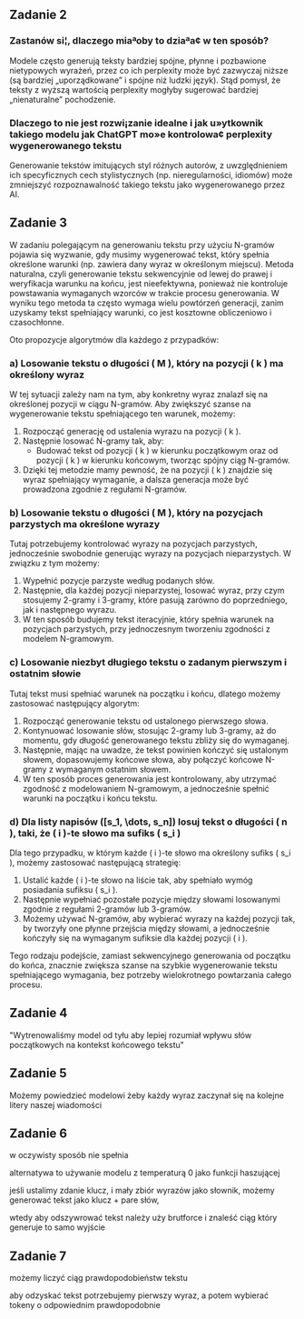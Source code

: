 ## Zadanie 2
### Zastanów si¦, dlaczego miaªoby to dziaªa¢ w ten sposób?
Modele często generują teksty bardziej spójne, płynne i pozbawione nietypowych wyrażeń, przez co ich perplexity może być zazwyczaj niższe (są bardziej „uporządkowane” i spójne niż ludzki język). Stąd pomysł, że teksty z wyższą wartością perplexity mogłyby sugerować bardziej „nienaturalne” pochodzenie.

### Dlaczego to nie jest rozwi¡zanie idealne i jak u»ytkownik takiego modelu jak ChatGPT mo»e kontrolowa¢ perplexity wygenerowanego tekstu
Generowanie tekstów imitujących styl różnych autorów, z uwzględnieniem ich specyficznych cech stylistycznych (np. nieregularności, idiomów) może zmniejszyć rozpoznawalność takiego tekstu jako wygenerowanego przez AI.

## Zadanie 3

W zadaniu polegającym na generowaniu tekstu przy użyciu N-gramów pojawia się wyzwanie, gdy musimy wygenerować tekst, który spełnia określone warunki (np. zawiera dany wyraz w określonym miejscu). Metoda naturalna, czyli generowanie tekstu sekwencyjnie od lewej do prawej i weryfikacja warunku na końcu, jest nieefektywna, ponieważ nie kontroluje powstawania wymaganych wzorców w trakcie procesu generowania. W wyniku tego metoda ta często wymaga wielu powtórzeń generacji, zanim uzyskamy tekst spełniający warunki, co jest kosztowne obliczeniowo i czasochłonne.

Oto propozycje algorytmów dla każdego z przypadków:

### a) Losowanie tekstu o długości \( M \), który na pozycji \( k \) ma określony wyraz

W tej sytuacji zależy nam na tym, aby konkretny wyraz znalazł się na określonej pozycji w ciągu N-gramów. Aby zwiększyć szanse na wygenerowanie tekstu spełniającego ten warunek, możemy:
1. Rozpocząć generację od ustalenia wyrazu na pozycji \( k \).
2. Następnie losować N-gramy tak, aby:
   - Budować tekst od pozycji \( k \) w kierunku początkowym oraz od pozycji \( k \) w kierunku końcowym, tworząc spójny ciąg N-gramów.
3. Dzięki tej metodzie mamy pewność, że na pozycji \( k \) znajdzie się wyraz spełniający wymaganie, a dalsza generacja może być prowadzona zgodnie z regułami N-gramów.

### b) Losowanie tekstu o długości \( M \), który na pozycjach parzystych ma określone wyrazy

Tutaj potrzebujemy kontrolować wyrazy na pozycjach parzystych, jednocześnie swobodnie generując wyrazy na pozycjach nieparzystych. W związku z tym możemy:
1. Wypełnić pozycje parzyste według podanych słów.
2. Następnie, dla każdej pozycji nieparzystej, losować wyraz, przy czym stosujemy 2-gramy i 3-gramy, które pasują zarówno do poprzedniego, jak i następnego wyrazu.
3. W ten sposób budujemy tekst iteracyjnie, który spełnia warunek na pozycjach parzystych, przy jednoczesnym tworzeniu zgodności z modelem N-gramowym.

### c) Losowanie niezbyt długiego tekstu o zadanym pierwszym i ostatnim słowie

Tutaj tekst musi spełniać warunek na początku i końcu, dlatego możemy zastosować następujący algorytm:
1. Rozpocząć generowanie tekstu od ustalonego pierwszego słowa.
2. Kontynuować losowanie słów, stosując 2-gramy lub 3-gramy, aż do momentu, gdy długość generowanego tekstu zbliży się do wymaganej.
3. Następnie, mając na uwadze, że tekst powinien kończyć się ustalonym słowem, dopasowujemy końcowe słowa, aby połączyć końcowe N-gramy z wymaganym ostatnim słowem.
4. W ten sposób proces generowania jest kontrolowany, aby utrzymać zgodność z modelowaniem N-gramowym, a jednocześnie spełnić warunki na początku i końcu tekstu.

### d) Dla listy napisów \([s_1, \dots, s_n]\) losuj tekst o długości \( n \), taki, że \( i \)-te słowo ma sufiks \( s_i \)

Dla tego przypadku, w którym każde \( i \)-te słowo ma określony sufiks \( s_i \), możemy zastosować następującą strategię:
1. Ustalić każde \( i \)-te słowo na liście tak, aby spełniało wymóg posiadania sufiksu \( s_i \).
2. Następnie wypełniać pozostałe pozycje między słowami losowanymi zgodnie z regułami 2-gramów lub 3-gramów.
3. Możemy używać N-gramów, aby wybierać wyrazy na każdej pozycji tak, by tworzyły one płynne przejścia między słowami, a jednocześnie kończyły się na wymaganym sufiksie dla każdej pozycji \( i \).

Tego rodzaju podejście, zamiast sekwencyjnego generowania od początku do końca, znacznie zwiększa szanse na szybkie wygenerowanie tekstu spełniającego wymagania, bez potrzeby wielokrotnego powtarzania całego procesu.

## Zadanie 4
"Wytrenowaliśmy model od tyłu aby lepiej rozumiał wpływu słów początkowych na kontekst końcowego tekstu"

## Zadanie 5
Możemy powiedzieć modelowi żeby każdy wyraz zaczynał się na kolejne litery naszej wiadomości

## Zadanie 6
w oczywisty sposób nie spełnia

alternatywa to używanie modelu z temperaturą 0 jako funkcji haszującej

jeśli ustalimy zdanie klucz, i mały zbiór wyrazów jako słownik, możemy generować tekst jako klucz + pare słów,

wtedy aby odszywrować tekst należy uży brutforce i znaleść ciąg który generuje to samo wyjście

## Zadanie 7
możemy liczyć ciąg prawdopodobieństw tekstu

aby odzyskać tekst potrzebujemy pierwszy wyraz, a potem wybierać tokeny o odpowiednim prawdopodobnie

